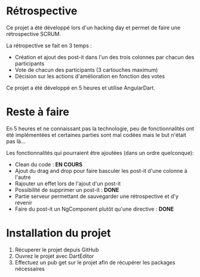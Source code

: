 # Rétrospective
Ce projet a été développé lors d'un hacking day et permet de faire une rétrospective SCRUM.  
  
  
La rétropective se fait en 3 temps :  
  - Création et ajout des post-it dans l'un des trois colonnes par chacun des participants    
  - Vote de chacun des participants (3 cartouches maximum)  
  - Décision sur les actions d'amélioration en fonction des votes


Ce projet a été développé en 5 heures et utilise AngularDart. 

# Reste à faire

En 5 heures et ne connaissant pas la technologie, peu de fonctionnalités ont été implémentées et certaines parties sont mal codées mais le but n'était pas là...  

Les fonctionnalités qui pourraient être ajoutées (dans un ordre quelconque):  
- Clean du code : **EN COURS**    
- Ajout du drag and drop pour faire basculer les post-it d'une colonne à l'autre  
- Rajouter un effet lors de l'ajout d'un post-it  
- Possibilité de supprimer un post-it : **DONE**  
- Partie serveur permettant de sauvegarder une rétrospective et d'y revenir  
- Faire du post-it un NgComponent plutôt qu'une directive : **DONE**    

# Installation du projet  

1. Récuperer le projet depuis GitHub
2. Ouvrez le projet avec DartEditor  
3. Effectuez un pub get sur le projet afin de récupérer les packages nécessaires


